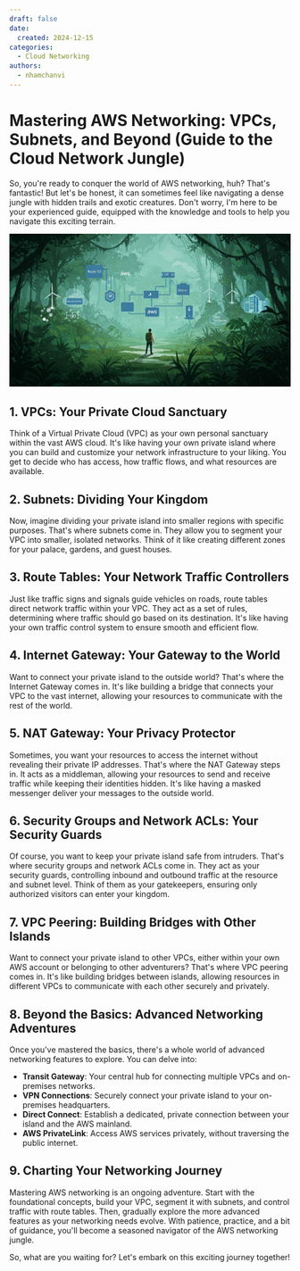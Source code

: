 ```yaml
---
draft: false
date:
  created: 2024-12-15
categories:
  - Cloud Networking
authors:
  - nhamchanvi
---
```


# Mastering AWS Networking: VPCs, Subnets, and Beyond (Guide to the Cloud Network Jungle)

So, you're ready to conquer the world of AWS networking, huh? That's fantastic! But let's be honest, it can sometimes feel like navigating a dense jungle with hidden trails and exotic creatures. Don't worry, I'm here to be your experienced guide, equipped with the knowledge and tools to help you navigate this exciting terrain.

[![Image]](./mastering-aws-networking-vpcs-subnets-and-beyond-guide-to-the-cloud-network-jungle.md)

[Image]: ../../assets/aws-networking-jungle.jpg

<!-- more -->

## 1. VPCs: Your Private Cloud Sanctuary

Think of a Virtual Private Cloud (VPC) as your own personal sanctuary within the vast AWS cloud. It's like having your own private island where you can build and customize your network infrastructure to your liking. You get to decide who has access, how traffic flows, and what resources are available.

## 2. Subnets: Dividing Your Kingdom

Now, imagine dividing your private island into smaller regions with specific purposes. That's where subnets come in. They allow you to segment your VPC into smaller, isolated networks. Think of it like creating different zones for your palace, gardens, and guest houses.

## 3. Route Tables: Your Network Traffic Controllers

Just like traffic signs and signals guide vehicles on roads, route tables direct network traffic within your VPC. They act as a set of rules, determining where traffic should go based on its destination. It's like having your own traffic control system to ensure smooth and efficient flow.

## 4. Internet Gateway: Your Gateway to the World

Want to connect your private island to the outside world? That's where the Internet Gateway comes in. It's like building a bridge that connects your VPC to the vast internet, allowing your resources to communicate with the rest of the world.

## 5. NAT Gateway: Your Privacy Protector

Sometimes, you want your resources to access the internet without revealing their private IP addresses. That's where the NAT Gateway steps in. It acts as a middleman, allowing your resources to send and receive traffic while keeping their identities hidden. It's like having a masked messenger deliver your messages to the outside world.

## 6. Security Groups and Network ACLs: Your Security Guards

Of course, you want to keep your private island safe from intruders. That's where security groups and network ACLs come in. They act as your security guards, controlling inbound and outbound traffic at the resource and subnet level. Think of them as your gatekeepers, ensuring only authorized visitors can enter your kingdom.

## 7. VPC Peering: Building Bridges with Other Islands

Want to connect your private island to other VPCs, either within your own AWS account or belonging to other adventurers? That's where VPC peering comes in. It's like building bridges between islands, allowing resources in different VPCs to communicate with each other securely and privately.

## 8. Beyond the Basics: Advanced Networking Adventures

Once you've mastered the basics, there's a whole world of advanced networking features to explore. You can delve into:

- **Transit Gateway**: Your central hub for connecting multiple VPCs and on-premises networks.
- **VPN Connections**: Securely connect your private island to your on-premises headquarters.
- **Direct Connect**: Establish a dedicated, private connection between your island and the AWS mainland.
- **AWS PrivateLink**: Access AWS services privately, without traversing the public internet.

## 9. Charting Your Networking Journey

Mastering AWS networking is an ongoing adventure. Start with the foundational concepts, build your VPC, segment it with subnets, and control traffic with route tables. Then, gradually explore the more advanced features as your networking needs evolve. With patience, practice, and a bit of guidance, you'll become a seasoned navigator of the AWS networking jungle.

So, what are you waiting for? Let's embark on this exciting journey together!
